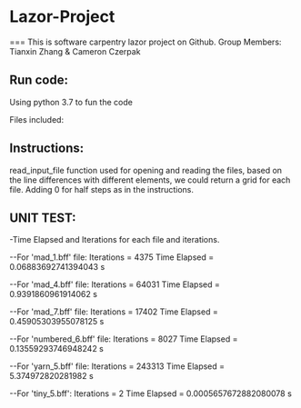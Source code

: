 # Lazor-Project
===
This is software carpentry lazor project on Github.
Group Members: Tianxin Zhang & Cameron Czerpak

Run code:
-------------
Using python 3.7 to fun the code

Files included:

Instructions: 
-----------------
  read_input_file function used for opening and reading the files, based on the line differences with different elements, we could return a grid for each file.
  Adding 0 for half steps as in the instructions.
  
  

UNIT TEST:
--------------
-Time Elapsed and Iterations for each file and iterations.

--For 'mad_1.bff' file:
  Iterations = 4375
  Time Elapsed = 0.06883692741394043 s

--For 'mad_4.bff' file:
  Iterations = 64031
  Time Elapsed = 0.9391860961914062 s

--For 'mad_7.bff' file:
  Iterations = 17402
  Time Elapsed = 0.45905303955078125 s

--For 'numbered_6.bff' file:
  Iterations = 8027
  Time Elapsed = 0.13559293746948242 s
 
--For 'yarn_5.bff' file:
  Iterations = 243313
  Time Elapsed = 5.374972820281982 s
  
--For 'tiny_5.bff':
  Iterations = 2
  Time Elapsed = 0.0005657672882080078 s
